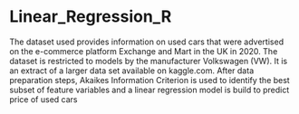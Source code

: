 # Linear_Regression_R

The dataset used provides information on used cars that were advertised
on the e-commerce platform Exchange and Mart in the UK in 2020. The dataset is
restricted to models by the manufacturer Volkswagen (VW). It is an extract of a larger
data set available on kaggle.com. After data preparation steps, Akaikes Information Criterion is used
to identify the best subset of feature variables and a linear regression model is build to predict price of 
used cars
